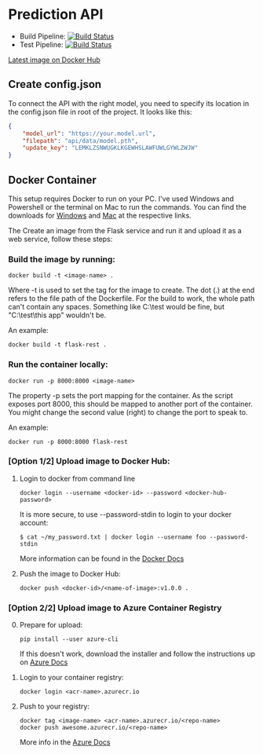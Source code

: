 # Prediction API

- Build Pipeline: [![Build Status](https://dev.azure.com/dheinze/Pytorch%20Predict%20API/_apis/build/status/ci-docker-build-and-push?branchName=master)](https://dev.azure.com/dheinze/Pytorch%20Predict%20API/_build/latest?definitionId=16&branchName=master)
- Test Pipeline: [![Build Status](https://dev.azure.com/dheinze/Pytorch%20Predict%20API/_apis/build/status/build-validation-pytest?branchName=master)](https://dev.azure.com/dheinze/Pytorch%20Predict%20API/_build/latest?definitionId=17&branchName=master)

[Latest image on Docker Hub](https://hub.docker.com/repository/docker/dheinze/predict-service)

## Create config.json

To connect the API with the right model, you need to specify its location in the config.json file in root of the project. It looks like this:

```json
{
    "model_url": "https://your.model.url",
    "filepath": "api/data/model.pth",
    "update_key": "LEMKLZSNWUGKLKGEWHSLAWFUWLGYWLZWJW"
}
```

## Docker Container 

This setup requires Docker to run on your PC. I've used Windows and Powershell or the terminal on Mac to run the commands. You can find the downloads for [Windows](https://www.docker.com/docker-windows) and [Mac](https://www.docker.com/docker-mac) at the respective links. 

The Create an image from the Flask service and run it and upload it as a web service, follow these steps:

### Build the image by running:
```docker
docker build -t <image-name> .
```

Where -t is used to set the tag for the image to create. The dot (.) at the end refers to the file path of the Dockerfile. For the build to work, the whole path can't contain any spaces. Something like C:\test would be fine, but "C:\test\this app" wouldn't be.

An example: 

```docker
docker build -t flask-rest .
```

### Run the container locally:
```docker
docker run -p 8000:8000 <image-name>
```

The property -p sets the port mapping for the container. As the script exposes port 8000, this should be mapped to another port of the container. You might change the second value (right) to change the port to speak to. 

An example: 

```docker
docker run -p 8000:8000 flask-rest
```

### **[Option 1/2]** Upload image to Docker Hub:

1. Login to docker from command line

    ```docker
    docker login --username <docker-id> --password <docker-hub-password>
    ```

    It is more secure, to use --password-stdin to login to your docker account:

    ```docker
    $ cat ~/my_password.txt | docker login --username foo --password-stdin
    ```

    More information can be found in the [Docker Docs](https://docs.docker.com/engine/reference/commandline/login/#parent-command)

2. Push the image to Docker Hub:
    ```docker
    docker push <docker-id>/<name-of-image>:v1.0.0 .
    ```

### **[Option 2/2]** Upload image to Azure Container Registry

0. Prepare for upload:

    ```shell
    pip install --user azure-cli
    ```
    
    If this doesn't work, download the installer and follow the instructions up on [Azure Docs](https://docs.microsoft.com/en-us/cli/azure/install-azure-cli?view=azure-cli-latest)

1. Login to your container registry:

    ```docker 
    docker login <acr-name>.azurecr.io 
    ```

2. Push to your registry:

    ```docker 
    docker tag <image-name> <acr-name>.azurecr.io/<repo-name>
    docker push awesome.azurecr.io/<repo-name>
    ```

    More info in the [Azure Docs](https://docs.microsoft.com/en-us/azure/container-registry/container-registry-get-started-docker-cli)
